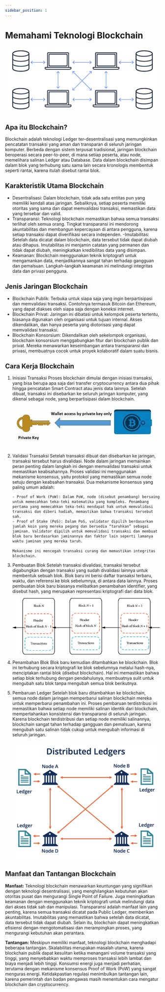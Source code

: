 ```yaml
---
sidebar_position: 1
---
```


# Memahami Teknologi Blockchain

![Blockchain](./img/1.png)

## Apa itu Blockchain?

Blockchain adalah teknologi Ledger ter-desentralisasi yang memungkinkan pencatatan transaksi yang aman dan transparan di seluruh jaringan komputer. Berbeda dengan sistem terpusat tradisional, jaringan blockchain beroperasi secara peer-to-peer, di mana setiap peserta, atau node, memelihara salinan Ledger atau Database. Data dalam blockchain disimpan dalam blok yang terhubung satu sama lain secara kronologis membentuk seperti rantai, karena itulah disebut rantai blok.

## Karakteristik Utama Blockchain

-  Desentralisasi: Dalam blockchain, tidak ada satu entitas pun yang memiliki kendali atas jaringan. Sebaliknya, setiap peserta memiliki otoritas yang sama dan dapat memvalidasi transaksi, memastikan data yang tersebar dan valid.
-  Transparansi: Teknologi blockchain memastikan bahwa semua transaksi terlihat oleh semua orang. Tingkat transparansi ini mendorong akuntabilitas dan membangun kepercayaan di antara pengguna, karena setiap transaksi dapat diverifikasi secara independen.
   -Imutabilitas: Setelah data dicatat dalam blockchain, data tersebut tidak dapat diubah atau dihapus. Imutabilitas ini menjamin catatan yang permanen dan tidak dapat diubah, meningkatkan kredibilitas data yang disimpan.
-  Keamanan: Blockchain menggunakan teknik kriptografi untuk mengamankan data, menjadikannya sangat tahan terhadap gangguan dan pemalsuan. Langkah-langkah keamanan ini melindungi integritas data dan privasi pengguna.

## Jenis Jaringan Blockchain

-  Blockchain Publik: Terbuka untuk siapa saja yang ingin berpartisipasi dan memvalidasi transaksi. Contohnya termasuk Bitcoin dan Ethereum, yang dapat diakses oleh siapa saja dengan koneksi internet.
-  Blockchain Privat: Jaringan ini dibatasi untuk kelompok peserta tertentu, biasanya digunakan oleh organisasi untuk tujuan internal. Akses dikendalikan, dan hanya peserta yang diotorisasi yang dapat memvalidasi transaksi.
-  Blockchain Konsorsium: Dikendalikan oleh sekelompok organisasi, blockchain konsorsium menggabungkan fitur dari blockchain publik dan privat. Mereka menawarkan keseimbangan antara transparansi dan privasi, membuatnya cocok untuk proyek kolaboratif dalam suatu bisnis.

## Cara Kerja Blockchain

1. Inisiasi Transaksi
   Proses blockchain dimulai dengan inisiasi transaksi, yang bisa berupa apa saja dari transfer cryptocurrency antara dua pihak hingga pencatatan Smart Contract atau jenis data lainnya. Setelah dibuat, transaksi ini disebarkan ke seluruh jaringan komputer, yang dikenal sebagai node, yang berpartisipasi dalam blockchain.

   ![Sign pk](./img/2.png)

2. Validasi Transaksi
   Setelah transaksi dibuat dan disebarkan ke jaringan, transaksi tersebut harus divalidasi. Node dalam jaringan memainkan peran penting dalam langkah ini dengan memvalidasi transaksi untuk memastikan keabsahannya. Proses validasi ini menggunakan mekanisme konsensus, yaitu protokol yang memastikan semua node setuju dengan keabsahan transaksi. Dua mekanisme konsensus yang paling umum adalah:

       - Proof of Work (PoW): Dalam PoW, node (disebut penambang) bersaing untuk memecahkan teka-teki matematika yang kompleks. Penambang pertama yang memecahkan teka-teki mendapat hak untuk memvalidasi transaksi dan diberi hadiah, memastikan bahwa transaksi tersebut sah.
       - Proof of Stake (PoS): Dalam PoS, validator dipilih berdasarkan jumlah koin yang mereka pegang dan bersedia “taruhkan” sebagai jaminan. Validator dipilih untuk memvalidasi transaksi dan membuat blok baru berdasarkan jaminannya dan faktor lain seperti lamanya waktu jaminan yang mereka taruh.

       Mekanisme ini mencegah transaksi curang dan memastikan integritas blockchain.

3. Pembuatan Blok
   Setelah transaksi divalidasi, transaksi tersebut digabungkan dengan transaksi yang sudah divalidasi lainnya untuk membentuk sebuah blok. Blok baru ini berisi daftar transaksi terbaru, waktu, dan referensi ke blok sebelumnya, di antara data lainnya. Proses pembuatan blok baru biasanya melibatkan penambahan identifier, yang disebut hash, yang merupakan representasi kriptografi dari data blok.

   ![Block created](./img/3.png)

4. Penambahan Blok
   Blok baru kemudian ditambahkan ke blockchain. Blok ini terhubung secara kriptografi ke blok sebelumnya melalui hash-nya, menciptakan rantai blok (disebut blockchain). Hal ini memastikan bahwa setiap blok terhubung dengan pendahulunya, membuatnya sulit untuk mengubah satu blok tanpa mengubah semua blok berikutnya.

5. Pembaruan Ledger
   Setelah blok baru ditambahkan ke blockchain, semua node dalam jaringan memperbarui salinan blockchain mereka untuk memperbarui penambahan ini. Proses pembaruan terdistribusi ini memastikan bahwa setiap node memiliki salinan identik dari blockchain, mempertahankan konsistensi dan transparansi di seluruh jaringan. Karena blockchain terdistribusi dan setiap node memiliki salinannya, blockchain sangat tahan terhadap gangguan dan pemalsuan, karena mengubah satu salinan tidak cukup untuk mengubah informasi di seluruh jaringan.

   ![Distributed ledgers](./img/4.png)

## Manfaat dan Tantangan Blockchain

**Manfaat:** Teknologi blockchain menawarkan keuntungan yang signifikan dengan teknologi desentralisasi, yang menghilangkan kebutuhan akan otoritas pusat dan mengurangi Single Point of Failure. Juga meningkatkan keamanan dengan menggunakan teknik kriptografi untuk melindungi data dari akses tidak sah dan manipulasi. Transparansi adalah manfaat lain yang penting, karena semua transaksi dicatat pada Public Ledger, memberikan akuntabilitas. Imutabilitas yang memastikan bahwa setelah data dicatat, data tersebut tidak dapat diubah. Selain itu, blockchain dapat meningkatkan efisiensi dengan mengotomatisasi dan merampingkan proses, yang mengurangi kebutuhan akan perantara.

**Tantangan:** Meskipun memiliki manfaat, teknologi blockchain menghadapi beberapa tantangan. Skalabilitas merupakan masalah utama, karena blockchain publik dapat kesulitan ketika menangani volume transaksi yang tinggi, yang menyebabkan waktu memproses transaksi lebih lambat dan biaya menjadi lebih tinggi. Konsumsi energi juga menjadi perhatian, terutama dengan mekanisme konsensus Proof of Work (PoW) yang sangat menguras energi. Ketidakpastian regulasi menimbulkan tantangan lain, karena pemerintah dan badan pengawas masih menentukan cara mengatur blockchain dan cryptocurrency.
